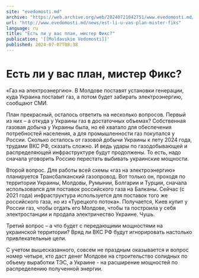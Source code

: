 ```yaml
---
site: "evedomosti.md"
archive: "https://web.archive.org/web/20240721042751/www.evedomosti.md/news/est-li-u-vas-plan-mister-fiks"
url: "http://www.evedomosti.md/news/est-li-u-vas-plan-mister-fiks"
language: ru
title: "Есть ли у вас план, мистер Фикс?"
publication: '[[Moldavskie Vedomosti]]'
published: 2024-07-07T08:38
---
```


# Есть ли у вас план, мистер Фикс?

«Газ на электроэнергию». В Молдове поставят установки генерации, куда Украина поставит газ, а потом будет забирать электроэнергию, сообщают СМИ.

План прекрасный, осталось ответить на несколько вопросов. Первый из них – а откуда у Украины газ в достаточных объемах? Собственная газовая добыча у Украины была, но её хватало для обеспечения потребностей населения, а для промышленности газ покупался у России. Сколько осталось от газовой добычи Украины к лету 2024 года, трудами ВКС РФ, сказать сложно. И ведь удары по газодобывающей и распределяющей инфраструктуре будут продолжены. То есть, надо сначала уговорить Россию перестать выбивать украинские мощности.

Второй вопрос. Для работы всей схемы «газ на электроэнергию» планируется Трансбалканский газопровод. Вот только он, проходя по территории Украины, Молдовы, Румынии, Болгарии и Турции, сначала использовался для поставок российского газа на Балканы. Сейчас (с 2021 года) инфраструктура используется для поставок того же российского газа, но из «Турецкого потока». Получается, Киев купит у России газ, чтобы отдать его Молдове, чтобы та построила у себя электростанции и продала электричество Украине. Чушь.

Третий вопрос – а что будет с передающими мощностями на украинской территории? Вряд ли ВКС РФ будут игнорировать настолько привлекательные цели.

С учетом вышесказанного, совсем не праздным оказывается и вопрос номер четыре, кто даст денег Молдове на строительство солидных по объему выработки ТЭС, а Украине - на расширение мощностей по распределению полученной энергии.